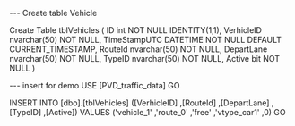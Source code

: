 --- Create table Vehicle

Create Table tblVehicles
(
ID int NOT NULL IDENTITY(1,1),
VerhicleID nvarchar(50) NOT NULL,
TimeStampUTC DATETIME NOT NULL DEFAULT CURRENT_TIMESTAMP,
RouteId nvarchar(50) NOT NULL,
DepartLane nvarchar(50) NOT NULL,
TypeID nvarchar(50) NOT NULL,
Active bit NOT NULL
)

--- insert for demo
USE [PVD_traffic_data]
GO

INSERT INTO [dbo].[tblVehicles]
           ([VerhicleID]
           ,[RouteId]
           ,[DepartLane]
           ,[TypeID]
           ,[Active])
     VALUES
           ('vehicle_1'
           ,'route_0'
           ,'free'
           ,'vtype_car1'
           ,0)
GO